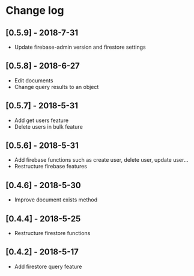 # Change log

## [0.5.9] - 2018-7-31

- Update firebase-admin version and firestore settings

## [0.5.8] - 2018-6-27

- Edit documents
- Change query results to an object

## [0.5.7] - 2018-5-31

- Add get users feature
- Delete users in bulk feature

## [0.5.6] - 2018-5-31

- Add firebase functions such as create user, delete user, update user...
- Restructure firebase features

## [0.4.6] - 2018-5-30

- Improve document exists method

## [0.4.4] - 2018-5-25

- Restructure firestore functions

## [0.4.2] - 2018-5-17

- Add firestore query feature


